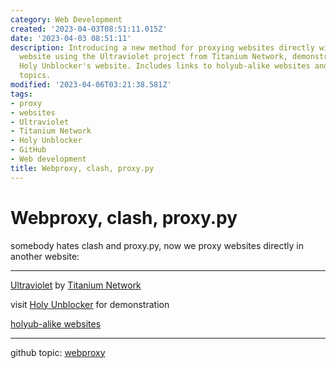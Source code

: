 ```yaml
---
category: Web Development
created: '2023-04-03T08:51:11.015Z'
date: '2023-04-03 08:51:11'
description: Introducing a new method for proxying websites directly within another
  website using the Ultraviolet project from Titanium Network, demonstrated through
  Holy Unblocker's website. Includes links to holyub-alike websites and related GitHub
  topics.
modified: '2023-04-06T03:21:38.581Z'
tags:
- proxy
- websites
- Ultraviolet
- Titanium Network
- Holy Unblocker
- GitHub
- Web development
title: Webproxy, clash, proxy.py
---
```


# Webproxy, clash, proxy.py

somebody hates clash and proxy.py, now we proxy websites directly in another website:

----

[Ultraviolet](https://github.com/titaniumnetwork-dev/Ultraviolet) by [Titanium Network](https://titaniumnetwork.org/setup)

visit [Holy Unblocker](https://github.com/holy-unblocker/website) for demonstration

[holyub-alike websites](https://sitelike.org/similar/holyubofficial.net)

----

github topic: [webproxy](https://github.com/topics/webproxy)

